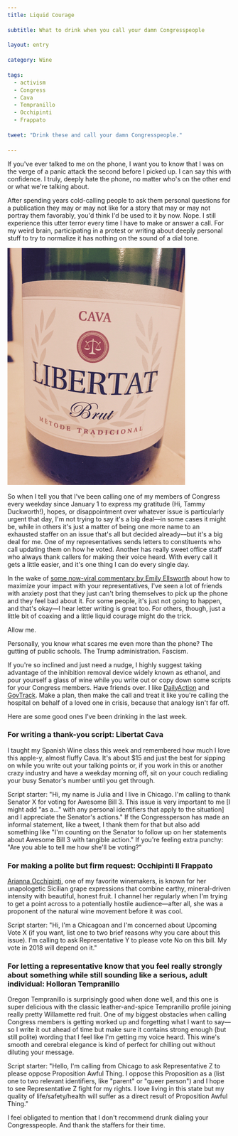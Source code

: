 ```yaml
---
title: Liquid Courage

subtitle: What to drink when you call your damn Congresspeople

layout: entry

category: Wine

tags:
  - activism
  - Congress
  - Cava
  - Tempranillo
  - Occhipinti
  - Frappato

tweet: "Drink these and call your damn Congresspeople."

---
```

If you've ever talked to me on the phone, I want you to know that I was on the verge of a panic attack the second before I picked up. I can say this with confidence. I truly, deeply hate the phone, no matter who's on the other end or what we're talking about. 

After spending years cold-calling people to ask them personal questions for a publication they may or may not like for a story that may or may not portray them favorably, you'd think I'd be used to it by now. Nope. I still experience this utter terror every time I have to make or answer a call. For my weird brain, participating in a protest or writing about deeply personal stuff to try to normalize it has nothing on the sound of a dial tone.

![Libertat Cava](/photos/libertat.jpg "Libertat Cava")

So when I tell you that I've been calling one of my members of Congress every weekday since January 1 to express my gratitude (Hi, Tammy Duckworth!), hopes, or disappointment over whatever issue is particularly urgent that day, I'm not trying to say it's a big deal––in some cases it might be, while in others it's just a matter of being one more name to an exhausted staffer on an issue that's all but decided already––but it's a big deal for me. One of my representatives sends letters to constituents who call updating them on how he voted. Another has really sweet office staff who always thank callers for making their voice heard. With every call it gets a little easier, and it's one thing I can do every single day.

In the wake of [some now-viral commentary by Emily Ellsworth](https://twitter.com/editoremilye/status/797243415922515970) about how to maximize your impact with your representatives, I've seen a lot of friends with anxiety post that they just can't bring themselves to pick up the phone and they feel bad about it. For some people, it's just not going to happen, and that's okay––I hear letter writing is great too. For others, though, just a little bit of coaxing and a little liquid courage might do the trick.

Allow me.

Personally, you know what scares me even more than the phone? The gutting of public schools. The Trump administration. Fascism. 

If you're so inclined and just need a nudge, I highly suggest taking advantage of the inhibition removal device widely known as ethanol, and pour yourself a glass of wine while you write out or copy down some scripts for your Congress members. Have friends over. I like [DailyAction](https://dailyaction.org) and [GovTrack](https://www.govtrack.us). Make a plan, then make the call and treat it like you're calling the hospital on behalf of a loved one in crisis, because that analogy isn't far off.

Here are some good ones I've been drinking in the last week.

### For writing a thank-you script: Libertat Cava

I taught my Spanish Wine class this week and remembered how much I love this apple-y, almost fluffy Cava. It's about $15 and just the best for sipping on while you write out your talking points or, if you work in this or another crazy industry and have a weekday morning off, sit on your couch redialing your busy Senator's number until you get through. 

Script starter: "Hi, my name is Julia and I live in Chicago. I'm calling to thank Senator X for voting for Awesome Bill 3. This issue is very important to me [I might add "as a..." with any personal identifiers that apply to the situation] and I appreciate the Senator's actions." If the Congressperson has made an informal statement, like a tweet, I thank them for that but also add something like "I'm counting on the Senator to follow up on her statements about Awesome Bill 3 with tangible action." If you're feeling extra punchy: "Are you able to tell me how she'll be voting?"

### For making a polite but firm request: Occhipinti Il Frappato

[Arianna Occhipinti](http://www.agricolaocchipinti.it/en/), one of my favorite winemakers, is known for her unapologetic Sicilian grape expressions that combine earthy, mineral-driven intensity with beautiful, honest fruit. I channel her regularly when I'm trying to get a point across to a potentially hostile audience––after all, she was a proponent of the natural wine movement before it was cool. 

Script starter: "Hi, I'm a Chicagoan and I'm concerned about Upcoming Vote X (if you want, list one to two brief reasons why you care about this issue). I'm calling to ask Representative Y to please vote No on this bill. My vote in 2018 will depend on it."

### For letting a representative know that you feel really strongly about something while still sounding like a serious, adult individual: Holloran Tempranillo

Oregon Tempranillo is surprisingly good when done well, and this one is super delicious with the classic leather-and-spice Tempranillo profile joining really pretty Willamette red fruit. One of my biggest obstacles when calling Congress members is getting worked up and forgetting what I want to say––so I write it out ahead of time but make sure it contains strong enough (but still polite) wording that I feel like I'm getting my voice heard. This wine's smooth and cerebral elegance is kind of perfect for chilling out without diluting your message.

Script starter: "Hello, I'm calling from Chicago to ask Representative Z to please oppose Proposition Awful Thing. I oppose this Proposition as a (list one to two relevant identifiers, like "parent" or "queer person") and I hope to see Representative Z fight for my rights. I love living in this state but my quality of life/safety/health will suffer as a direct result of Proposition Awful Thing."

I feel obligated to mention that I don't recommend drunk dialing your Congresspeople. And thank the staffers for their time.
